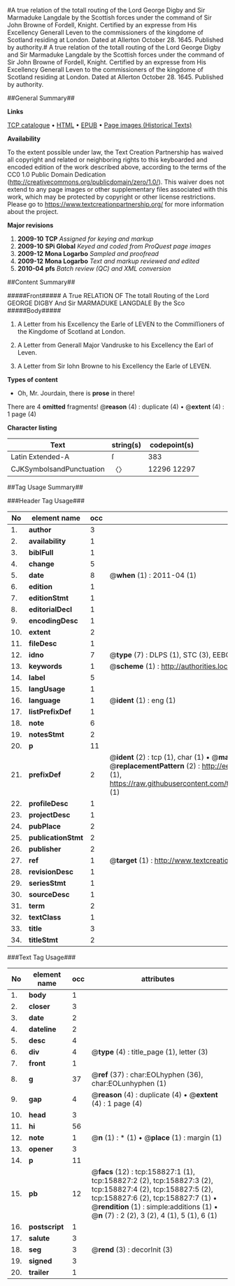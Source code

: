 #A true relation of the totall routing of the Lord George Digby and Sir Marmaduke Langdale by the Scottish forces under the command of Sir John Browne of Fordell, Knight. Certified by an expresse from His Excellency Generall Leven to the commissioners of the kingdome of Scotland residing at London. Dated at Allerton October 28. 1645. Published by authority.#
A true relation of the totall routing of the Lord George Digby and Sir Marmaduke Langdale by the Scottish forces under the command of Sir John Browne of Fordell, Knight. Certified by an expresse from His Excellency Generall Leven to the commissioners of the kingdome of Scotland residing at London. Dated at Allerton October 28. 1645. Published by authority.

##General Summary##

**Links**

[TCP catalogue](http://www.ota.ox.ac.uk/tcp/)  • 
[HTML](http://tei.it.ox.ac.uk/tcp/Texts-HTML/free/A88/A88076.html)  • 
[EPUB](http://tei.it.ox.ac.uk/tcp/Texts-EPUB/free/A88/A88076.epub) • 
[Page images (Historical Texts)](https://historicaltexts.jisc.ac.uk/eebo-99861159e)

**Availability**

To the extent possible under law, the Text Creation Partnership has waived all copyright and related or neighboring rights to this keyboarded and encoded edition of the work described above, according to the terms of the CC0 1.0 Public Domain Dedication (http://creativecommons.org/publicdomain/zero/1.0/). This waiver does not extend to any page images or other supplementary files associated with this work, which may be protected by copyright or other license restrictions. Please go to https://www.textcreationpartnership.org/ for more information about the project.

**Major revisions**

1. __2009-10__ __TCP__ *Assigned for keying and markup*
1. __2009-10__ __SPi Global__ *Keyed and coded from ProQuest page images*
1. __2009-12__ __Mona Logarbo__ *Sampled and proofread*
1. __2009-12__ __Mona Logarbo__ *Text and markup reviewed and edited*
1. __2010-04__ __pfs__ *Batch review (QC) and XML conversion*

##Content Summary##

#####Front#####
A True RELATION OF The totall Routing of the Lord GEORGE DIGBY And Sir MARMADUKE LANGDALE By the Sco
#####Body#####

1. A Letter from his Excellency the Earle of LEVEN to the Commiſſioners of the Kingdome of Scotland at London.

1. A Letter from Generall Major Vandruske to his Excellency the Earl of Leven.

1. A Letter from Sir Iohn Browne to his Excellency the Earle of LEVEN.

**Types of content**

  * Oh, Mr. Jourdain, there is **prose** in there!

There are 4 **omitted** fragments! 
 @__reason__ (4) : duplicate (4)  •  @__extent__ (4) : 1 page (4)

**Character listing**


|Text|string(s)|codepoint(s)|
|---|---|---|
|Latin Extended-A|ſ|383|
|CJKSymbolsandPunctuation|〈〉|12296 12297|

##Tag Usage Summary##

###Header Tag Usage###

|No|element name|occ|attributes|
|---|---|---|---|
|1.|__author__|3||
|2.|__availability__|1||
|3.|__biblFull__|1||
|4.|__change__|5||
|5.|__date__|8| @__when__ (1) : 2011-04 (1)|
|6.|__edition__|1||
|7.|__editionStmt__|1||
|8.|__editorialDecl__|1||
|9.|__encodingDesc__|1||
|10.|__extent__|2||
|11.|__fileDesc__|1||
|12.|__idno__|7| @__type__ (7) : DLPS (1), STC (3), EEBO-CITATION (1), PROQUEST (1), VID (1)|
|13.|__keywords__|1| @__scheme__ (1) : http://authorities.loc.gov/ (1)|
|14.|__label__|5||
|15.|__langUsage__|1||
|16.|__language__|1| @__ident__ (1) : eng (1)|
|17.|__listPrefixDef__|1||
|18.|__note__|6||
|19.|__notesStmt__|2||
|20.|__p__|11||
|21.|__prefixDef__|2| @__ident__ (2) : tcp (1), char (1)  •  @__matchPattern__ (2) : ([0-9\-]+):([0-9IVX]+) (1), (.+) (1)  •  @__replacementPattern__ (2) : http://eebo.chadwyck.com/downloadtiff?vid=$1&page=$2 (1), https://raw.githubusercontent.com/textcreationpartnership/Texts/master/tcpchars.xml#$1 (1)|
|22.|__profileDesc__|1||
|23.|__projectDesc__|1||
|24.|__pubPlace__|2||
|25.|__publicationStmt__|2||
|26.|__publisher__|2||
|27.|__ref__|1| @__target__ (1) : http://www.textcreationpartnership.org/docs/. (1)|
|28.|__revisionDesc__|1||
|29.|__seriesStmt__|1||
|30.|__sourceDesc__|1||
|31.|__term__|2||
|32.|__textClass__|1||
|33.|__title__|3||
|34.|__titleStmt__|2||


###Text Tag Usage###

|No|element name|occ|attributes|
|---|---|---|---|
|1.|__body__|1||
|2.|__closer__|3||
|3.|__date__|2||
|4.|__dateline__|2||
|5.|__desc__|4||
|6.|__div__|4| @__type__ (4) : title_page (1), letter (3)|
|7.|__front__|1||
|8.|__g__|37| @__ref__ (37) : char:EOLhyphen (36), char:EOLunhyphen (1)|
|9.|__gap__|4| @__reason__ (4) : duplicate (4)  •  @__extent__ (4) : 1 page (4)|
|10.|__head__|3||
|11.|__hi__|56||
|12.|__note__|1| @__n__ (1) : * (1)  •  @__place__ (1) : margin (1)|
|13.|__opener__|3||
|14.|__p__|11||
|15.|__pb__|12| @__facs__ (12) : tcp:158827:1 (1), tcp:158827:2 (2), tcp:158827:3 (2), tcp:158827:4 (2), tcp:158827:5 (2), tcp:158827:6 (2), tcp:158827:7 (1)  •  @__rendition__ (1) : simple:additions (1)  •  @__n__ (7) : 2 (2), 3 (2), 4 (1), 5 (1), 6 (1)|
|16.|__postscript__|1||
|17.|__salute__|3||
|18.|__seg__|3| @__rend__ (3) : decorInit (3)|
|19.|__signed__|3||
|20.|__trailer__|1||
